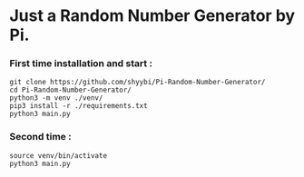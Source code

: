 # Just a Random Number Generator by Pi.

### First time installation and start : 
```
git clone https://github.com/shyybi/Pi-Random-Number-Generator/
cd Pi-Random-Number-Generator/
python3 -m venv ./venv/
pip3 install -r ./requirements.txt
python3 main.py
```

### Second time :
```
source venv/bin/activate
python3 main.py
```
